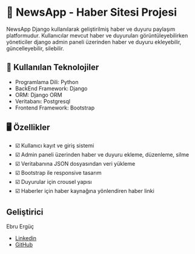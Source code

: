 # 📰  NewsApp - Haber Sitesi Projesi

NewsApp Django kullanılarak geliştirilmiş haber ve duyuru paylaşım platformudur. Kullanıcılar mevcut haber ve duyuruları görüntüleyebilirken yöneticiler django admin paneli üzerinden haber ve duyuru ekleyebilir, güncelleyebilir, silebilir.

## 🚀 Kullanılan Teknolojiler

- Programlama Dili: Python
- BackEnd Framework: Django
- ORM: Django ORM
- Veritabanı: Postgresql
- Frontend Framework: Bootstrap

## 🖥️ Özellikler

- ☑️ Kullanıcı kayıt ve giriş sistemi
- ☑️ Admin paneli üzerinden haber ve duyuru ekleme, düzenleme, silme
- ☑️ Veritabanına JSON dosyasından veri yükleme
- ☑️ Bootstrap ile responsive tasarım
- ☑️ Duyurular için crousel yapısı
- ☑️ Haberler için haber kaynağına yönlendiren haber linki

## Geliştirici

Ebru Ergüç
- [Linkedin](https://www.linkedin.com/in/ebruerguc/)
- [GitHub](https://github.com/ebruerguc)

